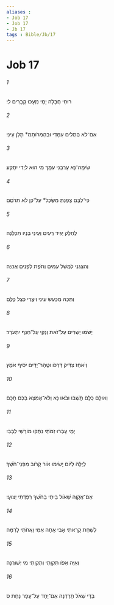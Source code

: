 ```yaml
---
aliases : 
- Job 17
- Job 17
- Jb 17
tags : Bible/Jb/17
---
```


# Job 17

###### 1
רוּחִי חֻבָּלָה יָמַי נִזְעָכוּ קְבָרִים לִי׃
###### 2
אִם־לֹא הֲתֻלִים עִמָּדִי וּבְהַמְּרֹותָמ* תָּלַן עֵינִי׃
###### 3
שִׂימָה־נָּא עָרְבֵנִי עִמָּךְ מִי הוּא לְיָדִי יִתָּקֵעַ׃
###### 4
כִּי־לִבָּם צָפַנְתָּ מִּשָּׂכֶל* עַל־כֵּן לֹא תְרֹםֵם׃
###### 5
לְחֵלֶק יַגִּיד רֵעִים וְעֵינֵי בָנָיו תִּכְלֶנָה׃
###### 6
וְהִצִּגַנִי לִמְשֹׁל עַמִּים וְתֹפֶת לְפָנִים אֶהְיֶה׃
###### 7
וַתֵּכַהּ מִכַּעַשׂ עֵינִי וִיצֻרַי כַּצֵּל כֻּלָּם׃
###### 8
יָשֹׁמּוּ יְשָׁרִים עַל־זֹאת וְנָקִי עַל־חָנֵף יִתְעֹרָר׃
###### 9
וְיֹאחֵז צַדִּיק דַּרְכֹּו וּטֳהָר־יָדַיִם יֹסִיף אֹמֶץ׃
###### 10
וְאוּלָם כֻּלָּם תָּשֻׁבוּ וּבֹאוּ נָא וְלֹא־אֶמְצָא בָכֶם חָכָם׃
###### 11
יָמַי עָבְרוּ זִמֹּתַי נִתְּקוּ מֹורָשֵׁי לְבָבִי׃
###### 12
לַיְלָה לְיֹום יָשִׂימוּ אֹור קָרֹוב מִפְּנֵי־חֹשֶׁךְ׃
###### 13
אִם־אֲקַוֶּה שְׁאֹול בֵּיתִי בַּחֹשֶׁךְ רִפַּדְתִּי יְצוּעָי׃
###### 14
לַשַּׁחַת קָרָאתִי אָבִי אָתָּה אִמִּי וַאֲחֹתִי לָרִמָּה׃
###### 15
וְאַיֵּה אֵפֹו תִקְוָתִי וְתִקְוָתִי מִי יְשׁוּרֶנָּה׃
###### 16
בַּדֵּי שְׁאֹל תֵּרַדְנָה אִם־יַחַד עַל־עָפָר נָחַת׃ ס
